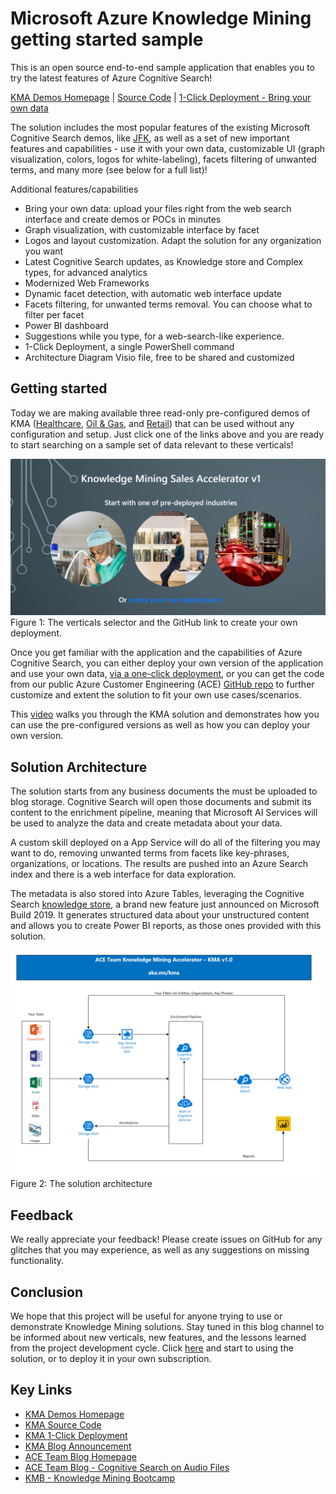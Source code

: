 # Microsoft Azure Knowledge Mining getting started sample

This is an open source end-to-end sample application that enables you to try the latest features of Azure Cognitive Search!  

[KMA Demos Homepage](http://aka.ms/kma) | [Source Code](https://github.com/Azure/AIPlatform/tree/master/end-to-end-solutions/kma/src) | [1-Click Deployment - Bring your own data](http://aka.ms/kmadeployment)

The solution includes the most popular features of the existing Microsoft Cognitive Search demos, like [JFK](https://jfk-demo.azurewebsites.net/#/), as well as a set of new important features and capabilities - use it with your own data, customizable UI (graph visualization, colors, logos for white-labeling), facets filtering of unwanted terms, and many more (see below for a full list)!  

Additional features/capabilities

+ Bring your own data: upload your files right from the web search interface and create demos or POCs in minutes  
+ Graph visualization, with customizable interface by facet  
+ Logos and layout customization. Adapt the solution for any organization you want  
+ Latest Cognitive Search updates, as Knowledge store and Complex types, for advanced analytics  
+ Modernized Web Frameworks  
+ Dynamic facet detection, with automatic web interface update  
+ Facets filtering, for unwanted terms removal. You can choose what to filter per facet  
+ Power BI dashboard
+ Suggestions while you type, for a web-search-like experience.  
+ 1-Click Deployment, a single PowerShell command  
+ Architecture Diagram Visio file, free to be shared and customized

## Getting started

Today we are making available three read-only pre-configured demos of KMA ([Healthcare](https://kmahc-webui.azurewebsites.net/), [Oil & Gas](https://kmaoilgas-webui.azurewebsites.net/), and [Retail](https://kmaretail-webui.azurewebsites.net/)) that can be used without any configuration and setup. Just click one of the links above and you are ready to start searching on a sample set of data relevant to these verticals!  

![The Verticals](./images/figure-1.PNG)
Figure 1: The verticals selector and the GitHub link to create your own deployment.  

Once you get familiar with the application and the capabilities of Azure Cognitive Search, you can either deploy your own version of the application and use your own data, [via a one-click deployment](https://github.com/Azure/AIPlatform/blob/master/end-to-end-solutions/kma/Deployment/readme.md), or you can get the code from our public Azure Customer Engineering (ACE) [GitHub repo](https://github.com/Azure/AIPlatform/tree/master/end-to-end-solutions/kma/src) to further customize and extent the solution to fit your own use cases/scenarios.

This [video](https://www.youtube.com/watch?v=Xp8NiljMUEI) walks you through the KMA solution and demonstrates how you can use the pre-configured versions as well as how you can deploy your own version.

## Solution Architecture

The solution starts from any business documents the must be uploaded to blog storage. Cognitive Search will open those documents and submit its content to the enrichment pipeline, meaning that Microsoft AI Services will be used to analyze the data and create metadata about your data.

A custom skill deployed on a App Service will do all of the filtering you may want to do, removing unwanted terms from facets like key-phrases, organizations, or locations. The results are pushed into an Azure Search index and there is a web interface for data exploration.

The metadata is also stored into Azure Tables, leveraging the Cognitive Search [knowledge store](https://docs.microsoft.com/en-us/azure/search/knowledge-store-concept-intro), a brand new feature just announced on Microsoft Build 2019. It generates structured data about your unstructured content and allows you to create Power BI reports, as those ones provided with this solution.

![Diagram](./images/diagram.PNG)
Figure 2: The solution architecture

## Feedback

We really appreciate your feedback! Please create issues on GitHub for any glitches that you may experience, as well as any suggestions on missing functionality.

## Conclusion  

We hope that this project will be useful for anyone trying to use or demonstrate Knowledge Mining solutions. Stay tuned in this blog channel to be informed about new verticals, new features, and the lessons learned from the project development cycle. Click [here](http://aka.ms/kma) and start to using the solution, or to deploy it in your own subscription.

## Key Links

+ [KMA Demos Homepage](http://aka.ms/kma)
+ [KMA Source Code](https://github.com/Azure/AIPlatform/tree/master/end-to-end-solutions/kma/src)
+ [KMA 1-Click Deployment](https://aka.ms/kmadeployment)
+ [KMA Blog Announcement](https://techcommunity.microsoft.com/t5/AI-Customer-Engineering-Team/Announcement-Knowledge-Mining-Solution-Accelerator-KMA-v1-0/ba-p/805889)
+ [ACE Team Blog Homepage](http://aka.ms/ACE-Blog)
+ [ACE Team Blog - Cognitive Search on Audio Files](https://techcommunity.microsoft.com/t5/AI-Customer-Engineering-Team/Mine-knowledge-from-audio-files-with-Microsoft-AI/ba-p/781957)
+ [KMB - Knowledge Mining Bootcamp](http://aka.ms/kmb)

